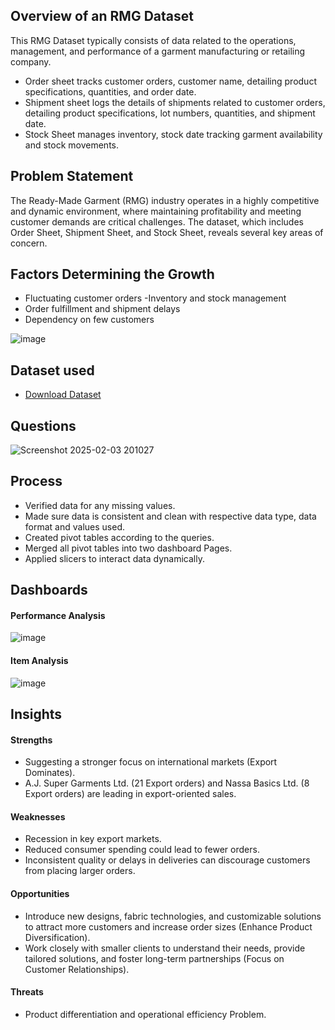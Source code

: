 
## Overview of an RMG Dataset 
This RMG Dataset typically consists of data related to the operations, management, and performance of a garment manufacturing or retailing company. 
- Order sheet tracks customer orders, customer name, detailing product specifications, quantities, and order date.
- Shipment sheet logs the details of shipments related to customer orders, detailing product specifications, lot numbers, quantities, and shipment date.
- Stock Sheet manages inventory, stock date tracking garment availability and stock movements.

## Problem Statement
The Ready-Made Garment (RMG) industry operates in a highly competitive and dynamic environment, where maintaining profitability and meeting customer demands are critical challenges. The dataset, which includes Order Sheet, Shipment Sheet, and Stock Sheet, reveals several key areas of concern.
## Factors Determining the Growth
- Fluctuating customer orders
-Inventory and stock management
- Order fulfillment and shipment delays
- Dependency on few customers

![image](https://github.com/user-attachments/assets/def98e34-e535-4625-802c-e2bbdf357a84)


## Dataset used
- <a href= "https://github.com/sumiya-sadiya-analyst/Excel_Project-RMG_Analysis/blob/main/Ready_Made_Garments_Performance_Analysis.xlsx"> Download Dataset</a>
 
## Questions
![Screenshot 2025-02-03 201027](https://github.com/user-attachments/assets/9d8576f0-a0d9-492b-b932-f5ad30e3e2d1)

## Process
- Verified data for any missing values.
- Made sure data is consistent and clean with respective data type, data format and values used.
- Created pivot tables according to the queries.
- Merged all pivot tables into two dashboard Pages.
- Applied slicers to interact data dynamically.  

## Dashboards 
  #### Performance Analysis
  ![image](https://github.com/user-attachments/assets/afe669cf-8455-42d4-a1c5-9925ed1c58ef)

  #### Item Analysis
  ![image](https://github.com/user-attachments/assets/96c67cb7-65e3-4431-904d-9efab22b08af)

## Insights

#### Strengths
- Suggesting a stronger focus on international markets (Export Dominates).
- A.J. Super Garments Ltd. (21 Export orders) and Nassa Basics Ltd. (8 Export orders) are leading in export-oriented sales.
#### Weaknesses
- Recession in key export markets.
- Reduced consumer spending could lead to fewer orders. 
- Inconsistent quality or delays in deliveries can discourage customers from placing larger orders. 
#### Opportunities
- Introduce new designs, fabric technologies, and customizable solutions to attract more customers and increase order sizes (Enhance Product Diversification). 
- Work closely with smaller clients to understand their needs, provide tailored solutions, and foster long-term partnerships (Focus on Customer Relationships).

#### Threats
- Product differentiation and operational efficiency Problem.

